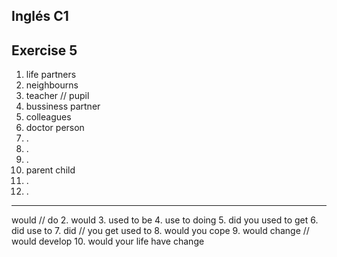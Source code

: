 ## Inglés C1
Exercise 5
---
1.  life partners
2. neighbourns
3. teacher // pupil
4. bussiness partner
5. colleagues
6. doctor person
7. .
8. .
9. .
10. parent child
11. .
12. .


---
would // do
2. would
3. used to be
4. use to doing 
5. did you used to get 
6. did use to
7. did // you get used to 
8. would you cope
9. would change // would develop
10. would your life have change